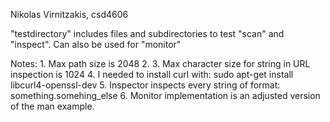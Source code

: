 Nikolas Virnitzakis, csd4606

"testdirectory" includes files and subdirectories to test "scan" and "inspect". Can also be used for "monitor"

Notes:
    1. Max path size is 2048
    2. 
    3. Max character size for string in URL inspection is 1024
    4. I needed to install curl with:
        sudo apt-get install libcurl4-openssl-dev
    5. Inspector inspects every string of format:
        something.somehing_else
    6. Monitor implementation is an adjusted version of the man example.
